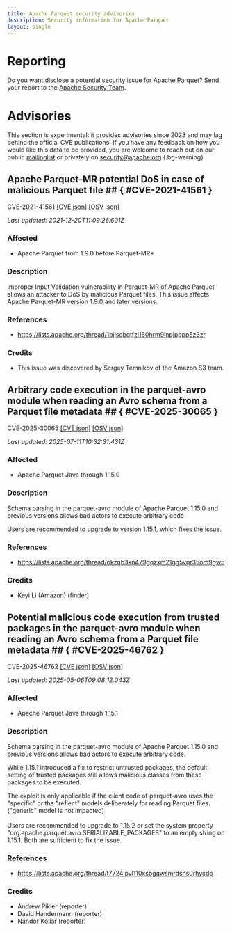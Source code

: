 ```yaml
---
title: Apache Parquet security advisories
description: Security information for Apache Parquet
layout: single
---
```


# Reporting

Do you want disclose a potential security issue for Apache Parquet? Send your report to the [Apache Security Team](mailto:security@apache.org).

# Advisories

This section is experimental: it provides advisories since 2023 and may lag behind the official CVE publications. If you have any feedback on how you would like this data to be provided, you are welcome to reach out on our public [mailinglist](/mailinglist) or privately on [security@apache.org](mailto:security@apache.org)
{.bg-warning}

## Apache Parquet-MR potential DoS in case of malicious Parquet file ## { #CVE-2021-41561 }

CVE-2021-41561 [\[CVE json\]](./CVE-2021-41561.cve.json) [\[OSV json\]](./CVE-2021-41561.osv.json)



_Last updated: 2021-12-20T11:09:26.601Z_

### Affected

* Apache Parquet from 1.9.0 before Parquet-MR*


### Description

Improper Input Validation vulnerability in Parquet-MR of Apache Parquet allows an attacker to DoS by malicious Parquet files. This issue affects Apache Parquet-MR version 1.9.0 and later versions.

### References
* https://lists.apache.org/thread/1bjlscbqtfzl160hrm9lnpjpppp5z3zr


### Credits
* This issue was discovered by Sergey Temnikov of the Amazon S3 team.


## Arbitrary code execution in the parquet-avro module when reading an Avro schema from a Parquet file metadata ## { #CVE-2025-30065 }

CVE-2025-30065 [\[CVE json\]](./CVE-2025-30065.cve.json) [\[OSV json\]](./CVE-2025-30065.osv.json)



_Last updated: 2025-07-11T10:32:31.431Z_

### Affected

* Apache Parquet Java through 1.15.0


### Description

<p><span style="background-color: rgb(252, 252, 252);">Schema parsing in the parquet-avro module of Apache Parquet 1.15.0 and previous versions allows bad actors to execute arbitrary code</span><br></p><p>Users are recommended to upgrade to version 1.15.1, which fixes the issue.</p>

### References
* https://lists.apache.org/thread/okzqb3kn479gqzxm21gg5vqr35om9gw5


### Credits
* Keyi Li (Amazon) (finder)


## Potential malicious code execution from trusted packages in the parquet-avro module when reading an Avro schema from a Parquet file metadata ## { #CVE-2025-46762 }

CVE-2025-46762 [\[CVE json\]](./CVE-2025-46762.cve.json) [\[OSV json\]](./CVE-2025-46762.osv.json)



_Last updated: 2025-05-06T09:08:12.043Z_

### Affected

* Apache Parquet Java through 1.15.1


### Description

<p><span style="background-color: rgb(252, 252, 252);">Schema parsing in the parquet-avro module of Apache Parquet 1.15.0 and previous versions allows bad actors to execute arbitrary code.</span></p><p><span style="background-color: rgb(252, 252, 252);">While 1.15.1 introduced a fix to restrict untrusted packages, the default setting of trusted packages still allows malicious classes from these packages to be executed.</span></p><p><span style="background-color: rgb(252, 252, 252);"><span style="background-color: rgb(255, 255, 255);">The exploit is only applicable if the client code of parquet-avro uses the "specific" or the "reflect" models deliberately for reading Parquet files. ("generic" model is not impacted)</span><br></span><br>Users are recommended to <span style="background-color: rgb(255, 255, 255);">upgrade to 1.15.2 or set the system property "org.apache.parquet.avro.</span><span style="background-color: rgb(255, 255, 255);">SERIALIZABLE_PACKAGES" to an empty string on 1.15.1. Both are sufficient to fix the issue.</span><br></p>

### References
* https://lists.apache.org/thread/t7724lpvl110xsbgqwsmrdsns0rhycdp


### Credits
* Andrew Pikler (reporter)
* David Handermann (reporter)
* Nándor Kollár (reporter)
